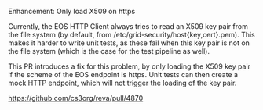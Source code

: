 Enhancement: Only load X509 on https

Currently, the EOS HTTP Client always tries to read an X509 key pair from the file system (by default, from /etc/grid-security/host{key,cert}.pem). This makes it harder to write unit tests, as these fail when this key pair is not on the file system (which is the case for the test pipeline as well).

This PR introduces a fix for this problem, by only loading the X509 key pair if the scheme of the EOS endpoint is https. Unit tests can then create a mock HTTP endpoint, which will not trigger the loading of the key pair.


https://github.com/cs3org/reva/pull/4870